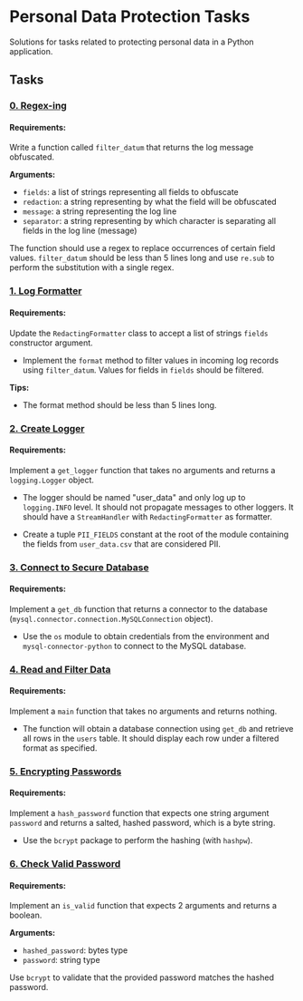 
# Personal Data Protection Tasks

Solutions for tasks related to protecting personal data in a Python application.

## Tasks

### [0. Regex-ing](filtered_logger.py)

#### Requirements:
Write a function called `filter_datum` that returns the log message obfuscated.

**Arguments:**
- `fields`: a list of strings representing all fields to obfuscate
- `redaction`: a string representing by what the field will be obfuscated
- `message`: a string representing the log line
- `separator`: a string representing by which character is separating all fields in the log line (message)

The function should use a regex to replace occurrences of certain field values. `filter_datum` should be less than 5 lines long and use `re.sub` to perform the substitution with a single regex.

### [1. Log Formatter](filtered_logger.py)

#### Requirements:
Update the `RedactingFormatter` class to accept a list of strings `fields` constructor argument.

- Implement the `format` method to filter values in incoming log records using `filter_datum`. Values for fields in `fields` should be filtered.

**Tips:**
- The format method should be less than 5 lines long.

### [2. Create Logger](filtered_logger.py)

#### Requirements:
Implement a `get_logger` function that takes no arguments and returns a `logging.Logger` object.

- The logger should be named "user_data" and only log up to `logging.INFO` level. It should not propagate messages to other loggers. It should have a `StreamHandler` with `RedactingFormatter` as formatter.

- Create a tuple `PII_FIELDS` constant at the root of the module containing the fields from `user_data.csv` that are considered PII.

### [3. Connect to Secure Database](filtered_logger.py)

#### Requirements:
Implement a `get_db` function that returns a connector to the database (`mysql.connector.connection.MySQLConnection` object).

- Use the `os` module to obtain credentials from the environment and `mysql-connector-python` to connect to the MySQL database.

### [4. Read and Filter Data](filtered_logger.py)

#### Requirements:
Implement a `main` function that takes no arguments and returns nothing.

- The function will obtain a database connection using `get_db` and retrieve all rows in the `users` table. It should display each row under a filtered format as specified.

### [5. Encrypting Passwords](encrypt_password.py)

#### Requirements:
Implement a `hash_password` function that expects one string argument `password` and returns a salted, hashed password, which is a byte string.

- Use the `bcrypt` package to perform the hashing (with `hashpw`).

### [6. Check Valid Password](encrypt_password.py)

#### Requirements:
Implement an `is_valid` function that expects 2 arguments and returns a boolean.

**Arguments:**
- `hashed_password`: bytes type
- `password`: string type

Use `bcrypt` to validate that the provided password matches the hashed password.
